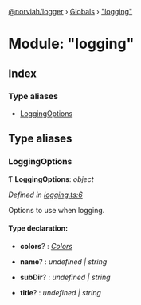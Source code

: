 [@norviah/logger](../README.md) › [Globals](../globals.md) › ["logging"](_logging_.md)

# Module: "logging"

## Index

### Type aliases

* [LoggingOptions](_logging_.md#loggingoptions)

## Type aliases

###  LoggingOptions

Ƭ **LoggingOptions**: *object*

*Defined in [logging.ts:6](https://github.com/norviah/logger/blob/6a7cff1/src/logging.ts#L6)*

Options to use when logging.

#### Type declaration:

* **colors**? : *[Colors](_colors_.md#colors)*

* **name**? : *undefined | string*

* **subDir**? : *undefined | string*

* **title**? : *undefined | string*
